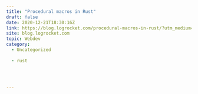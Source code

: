 ```yaml
---
title: "Procedural macros in Rust"
draft: false
date: 2020-12-21T18:30:16Z
link: https://blog.logrocket.com/procedural-macros-in-rust/?utm_medium=RSS&utm_source=hune
site: blog.logrocket.com
topic: Webdev
category:
  - Uncategorized
  
  - rust
  
   
  

---
```

